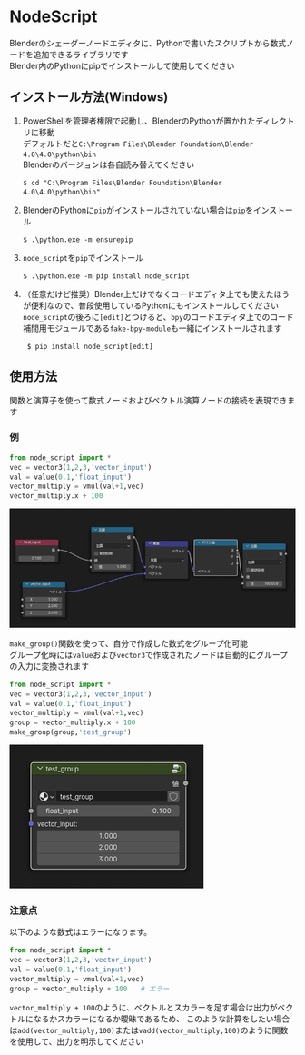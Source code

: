 # NodeScript
Blenderのシェーダーノードエディタに、Pythonで書いたスクリプトから数式ノードを追加できるライブラリです  
Blender内のPythonにpipでインストールして使用してください

## インストール方法(Windows)
1. PowerShellを管理者権限で起動し、BlenderのPythonが置かれたディレクトリに移動  
   デフォルトだと`C:\Program Files\Blender Foundation\Blender 4.0\4.0\python\bin`  
   Blenderのバージョンは各自読み替えてください
     ```
     $ cd "C:\Program Files\Blender Foundation\Blender 4.0\4.0\python\bin"
     ```
1. BlenderのPythonに`pip`がインストールされていない場合は`pip`をインストール
    ```
    $ .\python.exe -m ensurepip
    ```
1. `node_script`を`pip`でインストール
    ```
    $ .\python.exe -m pip install node_script
    ```
1. （任意だけど推奨）Blender上だけでなくコードエディタ上でも使えたほうが便利なので、普段使用しているPythonにもインストールしてください  
   `node_script`の後ろに`[edit]`とつけると、`bpy`のコードエディタ上でのコード補間用モジュールである`fake-bpy-module`も一緒にインストールされます
   ```
    $ pip install node_script[edit]
   ```
## 使用方法
関数と演算子を使って数式ノードおよびベクトル演算ノードの接続を表現できます  
### 例

```python
from node_script import *
vec = vector3(1,2,3,'vector_input')
val = value(0.1,'float_input')
vector_multiply = vmul(val+1,vec)
vector_multiply.x + 100
```
![数式ノード](img/math_nodes.png)

`make_group()`関数を使って、自分で作成した数式をグループ化可能  
グループ化時には`value`および`vector3`で作成されたノードは自動的にグループの入力に変換されます
```python
from node_script import *
vec = vector3(1,2,3,'vector_input')
val = value(0.1,'float_input')
vector_multiply = vmul(val+1,vec)
group = vector_multiply.x + 100
make_group(group,'test_group')
```
![グループノード](img/group_node.png)
### 注意点
以下のような数式はエラーになります。
```python
from node_script import *
vec = vector3(1,2,3,'vector_input')
val = value(0.1,'float_input')
vector_multiply = vmul(val+1,vec)
group = vector_multiply + 100　　# エラー
```
`vector_multiply + 100`のように、ベクトルとスカラーを足す場合は出力がベクトルになるかスカラーになるか曖昧であるため、
このような計算をしたい場合は`add(vector_multiply,100)`または`vadd(vector_multiply,100)`のように関数を使用して、出力を明示してください
